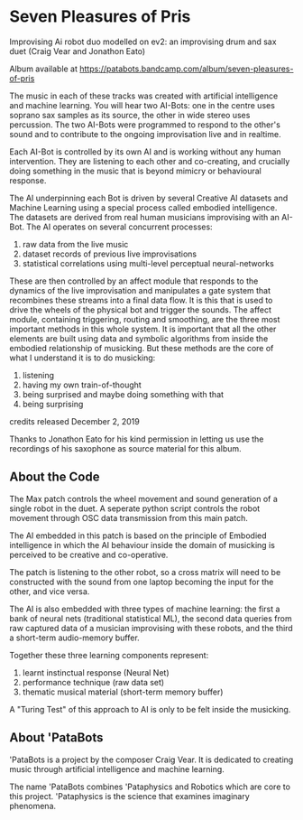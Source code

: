 # Seven Pleasures of Pris
Improvising Ai robot duo modelled on ev2: an improvising drum and sax duet (Craig Vear and Jonathon Eato)

Album available at https://patabots.bandcamp.com/album/seven-pleasures-of-pris

The music in each of these tracks was created with artificial intelligence and machine learning. You will hear two AI-Bots: one in the centre uses soprano sax samples as its source, the other in wide stereo uses percussion. The two AI-Bots were programmed to respond to the other's sound and to contribute to the ongoing improvisation live and in realtime. 

Each AI-Bot is controlled by its own AI and is working without any human intervention. They are listening to each other and co-creating, and crucially doing something in the music that is beyond mimicry or behavioural response. 

The AI underpinning each Bot is driven by several Creative AI datasets and Machine Learning using a special process called embodied intelligence. The datasets are derived from real human musicians improvising with an AI-Bot. The AI operates on several concurrent processes: 
1) raw data from the live music 
2) dataset records of previous live improvisations 
3) statistical correlations using multi-level perceptual neural-networks 

These are then controlled by an affect module that responds to the dynamics of the live improvisation and manipulates a gate system that recombines these streams into a final data flow. It is this that is used to drive the wheels of the physical bot and trigger the sounds. The affect module, containing triggering, routing and smoothing, are the three most important methods in this whole system. It is important that all the other elements are built using data and symbolic algorithms from inside the embodied relationship of musicking. But these methods are the core of what I understand it is to do musicking:
1) listening
2) having my own train-of-thought
3) being surprised and maybe doing something with that
4) being surprising

credits
released December 2, 2019 

Thanks to Jonathon Eato for his kind permission in letting us use the recordings of his saxophone as source material for this album.

## About the Code

The Max patch controls the wheel movement and sound generation of a single robot in the duet. A seperate python script controls the robot movement through OSC data transmission from this main patch.

The AI embedded in this patch is based on the principle of Embodied intelligence in which the AI behaviour inside the domain of musicking is perceived to be creative and co-operative.

The patch is listening to the other robot, so a cross matrix will need to be constructed with the sound from one laptop becoming the input for the other, and vice versa.

The AI is also embedded with three types of machine learning: the first a bank of neural nets (traditional statistical ML), the second data queries from raw captured data of a musician improvising with these robots,  and the third a short-term audio-memory buffer.

Together these three learning components represent:
1) learnt instinctual response (Neural Net)
2) performance technique (raw data set)
3) thematic musical material (short-term memory buffer)

A "Turing Test" of this approach to AI is only to be felt inside the musicking.


## About 'PataBots
'PataBots is a project by the composer Craig Vear. It is dedicated to creating music through artificial intelligence and machine learning.

The name 'PataBots combines 'Pataphysics and Robotics which are core to this project. 'Pataphysics is the science that examines imaginary phenomena.

